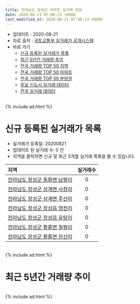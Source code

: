 ```yaml
---
title: 전라남도 장성군 아파트 실거래 정보
date: 2020-08-21 07:08:13 +0900
last_modified_at: 2020-08-21 07:08:13 +0900
---
```


* 업데이트 : 2020-08-21
* 자료 출처 : [국토교통부 실거래가 공개시스템](http://rt.molit.go.kr)
* 바로 가기
    * [신규 등록된 실거래가 목록](#신규-등록된-실거래가-목록)
    * [최근 5년간 거래량 추이](#최근-5년간-거래량-추이)
    * [전국 거래량 TOP 50 지역](https://inasie.github.io/apt-trade-info/최근-3개월-전국에서-가장-거래가-많이-발생한-지역)
    * [전국 거래량 TOP 50 아파트](https://inasie.github.io/apt-trade-info/최근-3개월-전국에서-가장-거래가-많이-발생한-아파트)
    * [전국 거래량 TOP 50 분양권](https://inasie.github.io/apt-trade-info/최근-3개월-전국에서-가장-거래가-많이-발생한-분양권)
    * [주요 신도시 실거래 데이터](https://inasie.github.io/apt-trade-info/주요-신도시)
    * [전국 실거래 데이터](https://inasie.github.io/apt-trade-info/전국)

<br>
{% include ad.html %}
<br>

# 신규 등록된 실거래가 목록
* 실거래가 등록일: 20200821
* 업데이트 된 실거래 수: 0 건
* 지역을 클릭하면 신규 및 최근 3개월 실거래 목록을 볼 수 있습니다.


|지역|실거래수|
|:---|:---:|
|[전라남도 장성군 동화면 남평리](https://inasie.github.io/apt-trade-info/전라남도-장성군-동화면-남평리)|0|
|[전라남도 장성군 삼계면 사창리](https://inasie.github.io/apt-trade-info/전라남도-장성군-삼계면-사창리)|0|
|[전라남도 장성군 삼계면 주산리](https://inasie.github.io/apt-trade-info/전라남도-장성군-삼계면-주산리)|0|
|[전라남도 장성군 장성읍 영천리](https://inasie.github.io/apt-trade-info/전라남도-장성군-장성읍-영천리)|0|
|[전라남도 장성군 장성읍 유탕리](https://inasie.github.io/apt-trade-info/전라남도-장성군-장성읍-유탕리)|0|
|[전라남도 장성군 황룡면 월평리](https://inasie.github.io/apt-trade-info/전라남도-장성군-황룡면-월평리)|0|
|[전라남도 장성군 황룡면 장산리](https://inasie.github.io/apt-trade-info/전라남도-장성군-황룡면-장산리)|0|


<br>
{% include ad.html %}
<br>

# 최근 5년간 거래량 추이


<div style="width:100%;">
    <canvas id="deal_progress" height="200"></canvas>
</div>

<script>
new Chart(document.getElementById("deal_progress"), {
    type: 'line',
    data: {
        labels: ['201508','201509','201510','201511','201512','201601','201602','201603','201604','201605','201606','201607','201608','201609','201610','201611','201612','201701','201702','201703','201704','201705','201706','201707','201708','201709','201710','201711','201712','201801','201802','201803','201804','201805','201806','201807','201808','201809','201810','201811','201812','201901','201902','201903','201904','201905','201906','201907','201908','201909','201910','201911','201912','202001','202002','202003','202004','202005','202006','202007','202008'],
        datasets: [{
            label: '매매',
            pointRadius: 1,
            data: [13, 16, 10, 14, 12, 8, 8, 12, 8, 8, 7, 5, 5, 5, 3, 7, 6, 11, 8, 7, 9, 9, 9, 9, 9, 6, 9, 7, 9, 11, 6, 8, 9, 7, 13, 10, 9, 5, 11, 13, 7, 6, 4, 7, 6, 7, 10, 8, 9, 3, 7, 6, 13, 8, 15, 14, 15, 7, 6, 19, 2],
            borderColor: "rgba(255, 201, 14, 1)",
            backgroundColor: "rgba(255, 201, 14, 0.5)",
            fill: false,
            lineTension: 0
        },{
            label: '전월세',
            pointRadius: 1,
            data: [6, 2, 2, 11, 3, 4, 2, 5, 1, 7, 5, 5, 7, 8, 8, 4, 6, 6, 4, 7, 3, 4, 5, 5, 3, 34, 15, 11, 8, 6, 5, 8, 4, 4, 5, 3, 7, 4, 8, 6, 5, 6, 2, 6, 7, 1, 2, 4, 4, 8, 9, 5, 15, 3, 7, 2, 3, 2, 6, 99, 2],
            borderColor: "rgba(0, 141, 185, 1)",
            backgroundColor: "rgba(0, 141, 185, 0.5)",
            fill: false,
            lineTension: 0
        }
        ]
    },
    options: {
        responsive: true,
        title: {
            display: false
        },
        tooltips: {
            mode: 'index',
            intersect: false
        },
        hover: {
            mode: 'nearest',
            intersect: true
        },
        scales: {
            xAxes: [{
                display: true,
                scaleLabel: {
                    display: true,
                    labelString: '년/월'
                }
            }],
            yAxes: [{
                display: true,
                ticks: {
                    suggestedMin: 0,
                },
                scaleLabel: {
                    display: true,
                    labelString: '실거래 수'
                }
            }]
        }
    }
});

</script>


<br>
{% include ad.html %}
<br>

